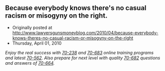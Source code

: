 ## Because everybody knows there's no casual racism or misogyny on the right.

 * Originally posted at http://www.lawyersgunsmoneyblog.com/2010/04/because-everybody-knows-theres-no-casual-racism-or-misogyny-on-the-right
 * Thursday, April 01, 2010

_Enjoy the real success with [70-238](http://www.pass4sures.us/70-238-test.html) and [70-683](http://www.pass4sures.biz/70-683-testking.html) online training programs and latest [70-562](http://www.pass4sures.me/70-562-testking.html). Also prepare for next level with quality [70-682](http://www.thepass4sure.info/70-682-test.html) questions and answers of [70-664](http://www.certkiller.com/exam-70-664.htm)._